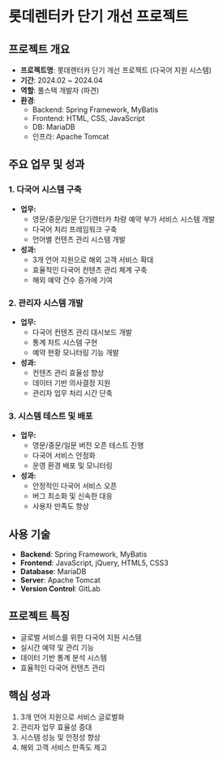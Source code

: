 # 롯데렌터카 단기 개선 프로젝트

## 프로젝트 개요

- **프로젝트명**: 롯데렌터카 단기 개선 프로젝트 (다국어 지원 시스템)
- **기간**: 2024.02 ~ 2024.04
- **역할**: 풀스택 개발자 (파견)
- **환경**:
  - Backend: Spring Framework, MyBatis
  - Frontend: HTML, CSS, JavaScript
  - DB: MariaDB
  - 인프라: Apache Tomcat

## 주요 업무 및 성과

### 1. 다국어 시스템 구축

- **업무:**
  - 영문/중문/일문 단기렌터카 차량 예약 부가 서비스 시스템 개발
  - 다국어 처리 프레임워크 구축
  - 언어별 컨텐츠 관리 시스템 개발
- **성과:**
  - 3개 언어 지원으로 해외 고객 서비스 확대
  - 효율적인 다국어 컨텐츠 관리 체계 구축
  - 해외 예약 건수 증가에 기여

### 2. 관리자 시스템 개발

- **업무:**
  - 다국어 컨텐츠 관리 대시보드 개발
  - 통계 차트 시스템 구현
  - 예약 현황 모니터링 기능 개발
- **성과:**
  - 컨텐츠 관리 효율성 향상
  - 데이터 기반 의사결정 지원
  - 관리자 업무 처리 시간 단축

### 3. 시스템 테스트 및 배포

- **업무:**
  - 영문/중문/일문 버전 오픈 테스트 진행
  - 다국어 서비스 안정화
  - 운영 환경 배포 및 모니터링
- **성과:**
  - 안정적인 다국어 서비스 오픈
  - 버그 최소화 및 신속한 대응
  - 사용자 만족도 향상

###

## 사용 기술

- **Backend**: Spring Framework, MyBatis
- **Frontend**: JavaScript, jQuery, HTML5, CSS3
- **Database**: MariaDB
- **Server**: Apache Tomcat
- **Version Control**: GitLab

## 프로젝트 특징

- 글로벌 서비스를 위한 다국어 지원 시스템
- 실시간 예약 및 관리 기능
- 데이터 기반 통계 분석 시스템
- 효율적인 다국어 컨텐츠 관리

## 핵심 성과

1. 3개 언어 지원으로 서비스 글로벌화
2. 관리자 업무 효율성 증대
3. 시스템 성능 및 안정성 향상
4. 해외 고객 서비스 만족도 제고
